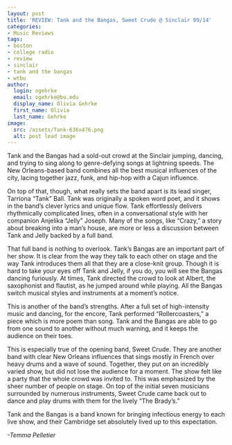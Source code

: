 ```yaml
---
layout: post
title: 'REVIEW: Tank and the Bangas, Sweet Crude @ Sinclair 09/14'
categories:
- Music Reviews
tags:
- boston
- college radio
- review
- sinclair
- tank and the bangas
- wtbu
author:
  login: ogehrke
  email: ogehrke@bu.edu
  display_name: Olivia Gehrke
  first_name: Olivia
  last_name: Gehrke
image:
  src: /assets/Tank-636x476.png
  alt: post lead image
---
```


Tank and the Bangas had a sold-out crowd at the Sinclair jumping, dancing, and trying to sing along to genre-defying songs at lightning speeds. The New Orleans-based band combines all the best musical influences of the city, lacing together jazz, funk, and hip-hop with a Cajun influence.

On top of that, though, what really sets the band apart is its lead singer, Tarriona “Tank” Ball. Tank was originally a spoken word poet, and it shows in the band’s clever lyrics and unique flow. Tank effortlessly delivers rhythmically complicated lines, often in a conversational style with her companion Anjelika “Jelly” Joseph. Many of the songs, like “Crazy,” a story about breaking into a man’s house, are more or less a discussion between Tank and Jelly backed by a full band.  

That full band is nothing to overlook. Tank’s Bangas are an important part of her show. It is clear from the way they talk to each other on stage and the way Tank introduces them all that they are a close-knit group. Though it is hard to take your eyes off Tank and Jelly, if you do, you will see the Bangas dancing furiously. At times, Tank directed the crowd to look at Albert, the saxophonist and flautist, as he jumped around while playing. All the Bangas switch musical styles and instruments at a moment’s notice.

This is another of the band’s strengths. After a full set of high-intensity music and dancing, for the encore, Tank performed “Rollercoasters,” a piece which is more poem than song. Tank and the Bangas are able to go from one sound to another without much warning, and it keeps the audience on their toes.

This is especially true of the opening band, Sweet Crude. They are another band with clear New Orleans influences that sings mostly in French over heavy drums and a wave of sound. Together, they put on an incredibly varied show, but did not lose the audience for a moment. The show felt like a party that the whole crowd was invited to. This was emphasized by the sheer number of people on stage. On top of the initial seven musicians surrounded by numerous instruments, Sweet Crude came back out to dance and play drums with them for the lively “The Brady’s.”

Tank and the Bangas is a band known for bringing infectious energy to each live show, and their Cambridge set absolutely lived up to this expectation.

_\-Temma Pelletier_